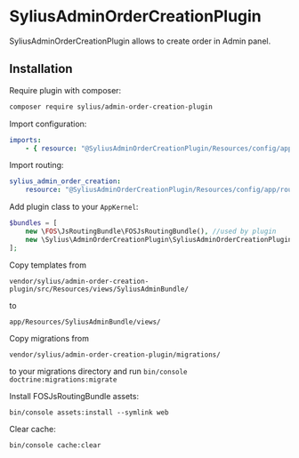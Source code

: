 # SyliusAdminOrderCreationPlugin

SyliusAdminOrderCreationPlugin allows to create order in Admin panel.

## Installation

Require plugin with composer:

```bash
composer require sylius/admin-order-creation-plugin
```

Import configuration:

```yaml
imports:
    - { resource: "@SyliusAdminOrderCreationPlugin/Resources/config/app/config.yml" }
```

Import routing:

````yaml
sylius_admin_order_creation:
    resource: "@SyliusAdminOrderCreationPlugin/Resources/config/app/routing.yml"
````

Add plugin class to your `AppKernel`:

```php
$bundles = [
    new \FOS\JsRoutingBundle\FOSJsRoutingBundle(), //used by plugin
    new \Sylius\AdminOrderCreationPlugin\SyliusAdminOrderCreationPlugin(),
];
```

Copy templates from

```
vendor/sylius/admin-order-creation-plugin/src/Resources/views/SyliusAdminBundle/
```
to
```
app/Resources/SyliusAdminBundle/views/
```

Copy migrations from

```
vendor/sylius/admin-order-creation-plugin/migrations/
```
to your migrations directory and run `bin/console doctrine:migrations:migrate`

Install FOSJsRoutingBundle assets:

```
bin/console assets:install --symlink web
```

Clear cache:

```bash
bin/console cache:clear
```
